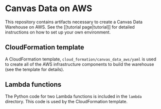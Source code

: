 # Canvas Data on AWS

This repository contains artifacts necessary to create a Canvas Data Warehouse on AWS. See the [[tutorial page|tutorial]] for detailed instructions on how to set up your own environment.

## CloudFormation template

A CloudFormation template, `cloud_formation/canvas_data_aws/yaml` is used to create all of the AWS infrastructure components to build the warehouse (see the template for details).

## Lambda functions

The Python code for two Lambda functions is included in the `lambda` directory. This code is used by the CloudFormation template.
